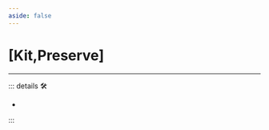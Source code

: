 ```yaml
---
aside: false
---
```

# <py>[Kit,Preserve]</py>

---

<!-- =================================================== -->
<!-- =================================================== -->
<!-- =================================================== -->
<!-- =================================================== -->
<!-- =================================================== -->
::: details 🛠

-

:::
